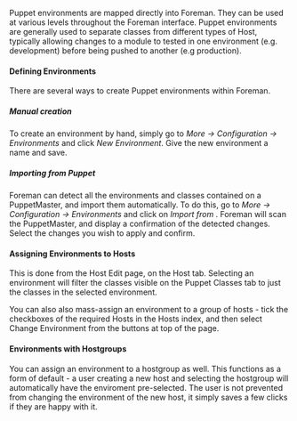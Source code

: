 
Puppet environments are mapped directly into Foreman. They can be used at various levels throughout the Foreman interface. Puppet environments are generally used to separate classes from different types of Host, typically allowing changes to a module to tested in one environment (e.g. development) before being pushed to another (e.g production).

#### Defining Environments

There are several ways to create Puppet environments within Foreman.

##### Manual creation

To create an environment by hand, simply go to *More -> Configuration -> Environments* and click *New Environment*. Give the new environment a name and save.

##### Importing from Puppet

Foreman can detect all the environments and classes contained on a PuppetMaster, and import them automatically. To do this, go to *More -> Configuration -> Environments* and click on *Import from <proxy-name>*. Foreman will scan the PuppetMaster, and display a confirmation of the detected changes. Select the changes you wish to apply and confirm.

#### Assigning Environments to Hosts

This is done from the Host Edit page, on the Host tab. Selecting an environment will filter the classes visible on the Puppet Classes tab to just the classes in the selected environment.

You can also also mass-assign an environment to a group of hosts - tick the checkboxes of the required Hosts in the Hosts index, and then select Change Environment from the buttons at top of the page.

#### Environments with Hostgroups

You can assign an environment to a hostgroup as well. This functions as a form of default - a user creating a new host and selecting the hostgroup will automatically have the enviroment pre-selected. The user is not prevented from changing the environment of the new host, it simply saves a few clicks if they are happy with it.
